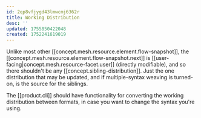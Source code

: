 ```yaml
---
id: 2qp8vfjygd43lmwcmj6362r
title: Working Distribution
desc: ''
updated: 1755850422048
created: 1752241619019
---
```




Unlike most other [[concept.mesh.resource.element.flow-snapshot]], the [[concept.mesh.resource.element.flow-snapshot.next]] is [[user-facing|concept.mesh.resource-facet.user]] (directly modifiable), and so there shouldn't be any [[concept.sibling-distribution]]. Just the one distribution that may be updated, and if multiple-syntax weaving is turned-on, is the source for the siblings.

The [[product.cli]] should have functionality for converting the working distribution between formats, in case you want to change the syntax you're using.
